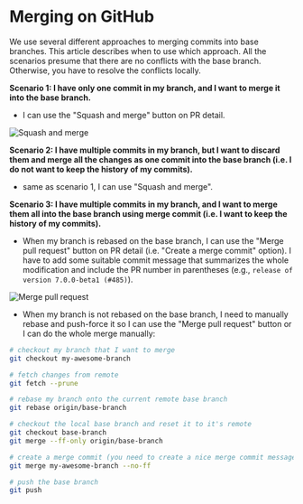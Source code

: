 # Merging on GitHub

We use several different approaches to merging commits into base branches. This article describes when to use which approach.
All the scenarios presume that there are no conflicts with the base branch. Otherwise, you have to resolve the conflicts locally.

**Scenario 1: I have only one commit in my branch, and I want to merge it into the base branch.**
- I can use the "Squash and merge" button on PR detail.

![Squash and merge](./img/github-squash-and-merge.png)

**Scenario 2: I have multiple commits in my branch, but I want to discard them and merge all the changes as one commit into the base branch (i.e. I do not want to keep the history of my commits).**
- same as scenario 1, I can use "Squash and merge".

**Scenario 3: I have multiple commits in my branch, and I want to merge them all into the base branch using merge commit (i.e. I want to keep the history of my commits).**
- When my branch is rebased on the base branch, I can use the "Merge pull request" button on PR detail (i.e. "Create a merge commit" option).
I have to add some suitable commit message that summarizes the whole modification and include the PR number in parentheses (e.g., `release of version 7.0.0-beta1 (#485)`).

![Merge pull request](./img/github-merge-pull-request.png)

- When my branch is not rebased on the base branch, I need to manually rebase and push-force it so I can use the "Merge pull request" button
or I can do the whole merge manually:
``` sh
# checkout my branch that I want to merge
git checkout my-awesome-branch

# fetch changes from remote
git fetch --prune

# rebase my branch onto the current remote base branch
git rebase origin/base-branch

# checkout the local base branch and reset it to it's remote
git checkout base-branch
git merge --ff-only origin/base-branch

# create a merge commit (you need to create a nice merge commit message that contains the PR number in parentheses, e.g., "release of version 7.0.0-beta1 (#485)")
git merge my-awesome-branch --no-ff

# push the base branch
git push
```
